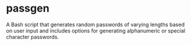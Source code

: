 # passgen
A Bash script that generates random passwords of varying lengths based on user input and includes options for generating alphanumeric or special character passwords.
